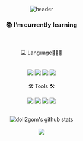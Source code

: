 <div align="center">
  
![header](https://capsule-render.vercel.app/api?height=230&type=waving&color=gradient&text=shinhye%20Kim's%20GitHub&fontSize=55&fontAlignY=35&desc=welcome&descSize=25&descAlignY=55&animation=twinkling)

### 📚 I’m currently learning

<br>
<br>💻 Language👩🏻‍💻
<br>
<br>

<img src="https://img.shields.io/badge/Python-3766AB?style=flat-square&logo=Python&logoColor=white"/></a>
<img src="https://img.shields.io/badge/MySQL-4479A1?style=flat-square&logo=MySQL&logoColor=white"/></a>
<img src="https://img.shields.io/badge/HTML5-E34F26?style=flat&logo=HTML5&logoColor=white" />
<img src="https://img.shields.io/badge/CSS3-1572B6?style=flat-square&logo=CSS3&logoColor=white" />
<br>
<br>
🛠️ Tools 🛠️
<br>
<br>
<img src="https://img.shields.io/badge/Git-F05032?style=flat-square&logo=Git&logoColor=white"/></a>
<img src="https://img.shields.io/badge/GitHub-181717?style=flat-square&logo=github&logoColor=white"/></a>
<img src="https://img.shields.io/badge/Visual Studio Code-007ACC?style=flat&logo=Visual Studio Code&logoColor=ffffff"/></a>
<img src="https://img.shields.io/badge/Notion-white?style=flat&logo=Notion&logoColor=black"/></a>
<br>
<br>

![doll2gom's github stats](https://github-readme-stats.vercel.app/api?username=doll2gom&show_icons=true&theme=radical)
<br>
<br>
<img src="https://github-readme-stats.vercel.app/api/top-langs/?username=doll2gom&layout=compact&theme=tokyonight">
<br>
<br>
